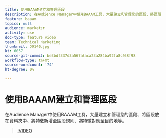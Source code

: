 ```yaml
---
title: 使用BAAAM建立和管理區段
description: 在Audience Manager中使用BAAAM工具，大量建立和管理您的區段、將區段放在資料夾中、將特徵新增至區段規則、將特徵對應至目的地等。
feature: baaam
topics: null
audience: marketer
activity: use
doc-type: feature video
team: Technical Marketing
thumbnail: 39148.jpg
kt: 6057
source-git-commit: be3bdf337d3a567a3aca23a284ba92fa8c968f98
workflow-type: tm+mt
source-wordcount: '74'
ht-degree: 0%

---
```



# 使用BAAAM建立和管理區段

在Audience Manager中使用BAAAM工具，大量建立和管理您的區段、將區段放在資料夾中、將特徵新增至區段規則、將特徵對應至目的地等。

>[!VIDEO](https://video.tv.adobe.com/v/39148/?quality=12&learn=on)
